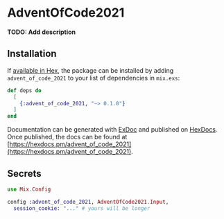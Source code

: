 # AdventOfCode2021

**TODO: Add description**

## Installation

If [available in Hex](https://hex.pm/docs/publish), the package can be installed
by adding `advent_of_code_2021` to your list of dependencies in `mix.exs`:

```elixir
def deps do
  [
    {:advent_of_code_2021, "~> 0.1.0"}
  ]
end
```

Documentation can be generated with [ExDoc](https://github.com/elixir-lang/ex_doc)
and published on [HexDocs](https://hexdocs.pm). Once published, the docs can
be found at [https://hexdocs.pm/advent_of_code_2021](https://hexdocs.pm/advent_of_code_2021).

## Secrets

```elixir
use Mix.Config

config :advent_of_code_2021, AdventOfCode2021.Input,
  session_cookie: "..." # yours will be longer
```
